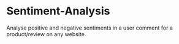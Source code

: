 # Sentiment-Analysis
Analyse positive and negative sentiments in a user comment for a product/review on any website.
